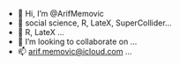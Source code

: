 - 👋 Hi, I’m @ArifMemovic
- 👀 social science, R, LateX, SuperCollider...
- 🌱 R, LateX ...
- 💞️ I’m looking to collaborate on ...
- 📫 arif.memovic@icloud.com ...

<!---
ArifMemovic/ArifMemovic is a ✨ special ✨ repository because its `README.md` (this file) appears on your GitHub profile.
You can click the Preview link to take a look at your changes.
--->
